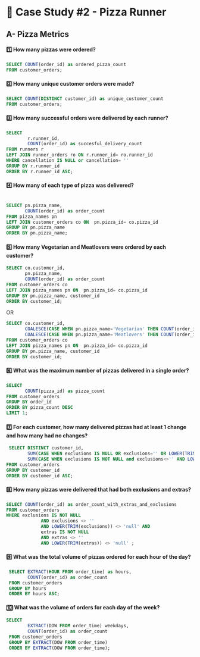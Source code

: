 # 🍕 Case Study #2 - Pizza Runner
## A- Pizza Metrics

#### 1️⃣ How many pizzas were ordered?
 ```sql
 SELECT COUNT(order_id) as ordered_pizza_count
 FROM customer_orders;
```

#### 2️⃣ How many unique customer orders were made?
```sql
SELECT COUNT(DISTINCT customer_id) as unique_customer_count
FROM customer_orders;
```
#### 3️⃣ How many successful orders were delivered by each runner?
```sql
SELECT  
		r.runner_id,
		COUNT(order_id) as succesful_delivery_count
FROM runners r
LEFT JOIN runner_orders ro ON r.runner_id= ro.runner_id
WHERE cancellation IS NULL or cancellation= ''
GROUP BY r.runner_id
ORDER BY r.runner_id ASC;
```
#### 4️⃣ How many of each type of pizza was delivered?
```sql

SELECT pn.pizza_name,
	   COUNT(order_id) as order_count
FROM pizza_names pn
LEFT JOIN customer_orders co ON  pn.pizza_id= co.pizza_id
GROUP BY pn.pizza_name
ORDER BY pn.pizza_name;
```
#### 5️⃣ How many Vegetarian and Meatlovers were ordered by each customer?
```sql
SELECT co.customer_id,
       pn.pizza_name,
	   COUNT(order_id) as order_count
FROM customer_orders co
LEFT JOIN pizza_names pn ON  pn.pizza_id= co.pizza_id
GROUP BY pn.pizza_name, customer_id
ORDER BY customer_id;
```

OR 

```sql
SELECT co.customer_id,
       COALESCE(CASE WHEN pn.pizza_name='Vegetarian' THEN COUNT(order_id) END,0) as vegetarian_order_count,
       COALESCE(CASE WHEN pn.pizza_name='Meatlovers' THEN COUNT(order_id) END,0) as vegetarian_order_count
FROM customer_orders co
LEFT JOIN pizza_names pn ON  pn.pizza_id= co.pizza_id
GROUP BY pn.pizza_name, customer_id
ORDER BY customer_id;
```

#### 6️⃣ What was the maximum number of pizzas delivered in a single order?
```sql
SELECT  
       COUNT(pizza_id) as pizza_count
FROM customer_orders
GROUP BY order_id
ORDER BY pizza_count DESC
LIMIT 1;
```
#### 7️⃣ For each customer, how many delivered pizzas had at least 1 change and how many had no changes?
```sql
 SELECT DISTINCT customer_id,
 		SUM(CASE WHEN exclusions IS NULL OR exclusions='' OR LOWER(TRIM(exclusions))= 'null' THEN 1 ELSE 0 END) as no_change_order_count,
        SUM(CASE WHEN exclusions IS NOT NULL and exclusions<>'' AND LOWER(TRIM(exclusions)) <> 'null' THEN 1 ELSE 0 END) as at_least_one_change_order_count
FROM customer_orders
GROUP BY customer_id
ORDER BY customer_id ASC;
```
#### 8️⃣ How many pizzas were delivered that had both exclusions and extras?
```sql
SELECT COUNT(order_id) as order_count_with_extras_and_exclusions
FROM customer_orders
WHERE exclusions IS NOT NULL 
             AND exclusions <> '' 
             AND LOWER(TRIM(exclusions)) <> 'null' AND
             extras IS NOT NULL 
             AND extras <> '' 
             AND LOWER(TRIM(extras)) <> 'null' ;
```
#### 9️⃣ What was the total volume of pizzas ordered for each hour of the day?
```sql
 SELECT EXTRACT(HOUR FROM order_time) as hours,
        COUNT(order_id) as order_count
 FROM customer_orders
 GROUP BY hours
 ORDER BY hours ASC;
```
#### 🔟 What was the volume of orders for each day of the week?
```sql
SELECT 
        EXTRACT(DOW FROM order_time) weekdays,
        COUNT(order_id) as order_count
 FROM customer_orders
 GROUP BY EXTRACT(DOW FROM order_time)
 ORDER BY EXTRACT(DOW FROM order_time);
```
